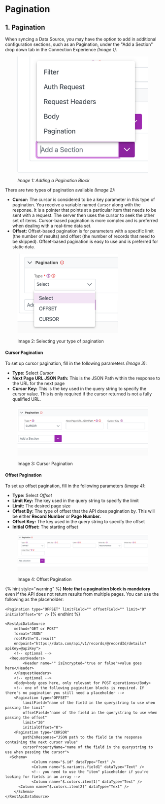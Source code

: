 # Pagination

## 1. Pagination

When syncing a Data Source, you may have the option to add in additional configuration sections, such as an Pagination, under the "Add a Section" drop down tab in the Connection Experience _(Image 1)._

<figure><img src="../../../.gitbook/assets/image (765).png" alt=""><figcaption><p><em>Image 1: Adding a Pagination Block</em></p></figcaption></figure>

There are two types of pagination available _(Image 2):_

* **Cursor:** The cursor is considered to be a key parameter in this type of pagination. You receive a variable named `Cursor` along with the response. It is a pointer that points at a particular item that needs to be sent with a request. The server then uses the cursor to seek the other set of items. Cursor-based pagination is more complex and is preferred when dealing with a real-time data set.
* **Offset:** Offset-based pagination is for parameters with a specific limit (the number of results) and offset (the number of records that need to be skipped). Offset-based pagination is easy to use and is preferred for static data.

<figure><img src="../../../.gitbook/assets/image (402).png" alt=""><figcaption><p>Image 2: Selecting your type of pagination</p></figcaption></figure>

#### Cursor Pagination

To set up cursor pagination, fill in the following parameters _(Image 3)_:

* **Type:** Select _Cursor_
* **Next Page URL JSON Path:** This is the JSON Path within the response to the URL for the next page
* **Cursor Key:** This is the key used in the query string to specify the cursor value. This is only required if the cursor returned is not a fully qualified URL.&#x20;

<figure><img src="../../../.gitbook/assets/image (430).png" alt=""><figcaption><p>Image 3: Cursor Pagination</p></figcaption></figure>

#### Offset Pagination

To set up offset pagination, fill in the following parameters _(Image 4)_:

* **Type:** Select _Offset_
* **Limit Key:** The key used in the query string to specify the limit
* **Limit:** The desired page size
* **Offset By:** The type of offset that the API does pagination by. This will be either **Record Number** or **Page Number.**
* **Offset Key:** The key used in the query string to specify the offset
* **Initial Offset:** The starting offset

<figure><img src="../../../.gitbook/assets/image (427).png" alt=""><figcaption><p>Image 4: Offset Pagination</p></figcaption></figure>

{% hint style="warning" %}
**Note that a pagination block is mandatory** even if the API does not return results from multiple pages. You can use the following as the placeholder:

`<Pagination type="OFFSET" limitField="" offsetField="" limit="0" initialOffset="0" />`
{% endhint %}

```markup
<RestApiDataSource
    method="GET or POST"
    format="JSON"
    rootPath="$.result"
    endpoint="https://data.com/api/v1/records/@recordId/details?apiKey=@apiKey">
	<!-- optional -->
  <RequestHeaders>
		<Header name="" isEncrypted="true or false">value goes here</Header>
	</RequestHeaders>
    <!-- optional -->
	<Body>body goes here, only relevant for POST operations</Body>
	<!-- one of the following pagination blocks is required. If there's no pagination you still need a placeholder -->
	<Pagination type="OFFSET" 
	    limitField="name of the field in the querystring to use when passing the limit" 
	    offsetField="name of the field in the querystring to use when passing the offset"
	    limit="20"
	    initialOffset="0">
	<Pagination type="CURSOR"
	    pathInResponse="JSON path to the field in the response containing the next cursor value"
	    cursorPropertyName="name of the field in the querystring to use when passing the cursor">
  <Schema>
			<Column name="$.id" dataType="Text" />
			<Column name="$.variants.field1" dataType="Text" />
            <!-- you need to use the "item" placeholder if you're looking for fields in an array -->
			<Column name="$.colors.item[1]" dataType="Text" />
      <Column name="$.colors.item[2]" dataType="Text" />
	</Schema>
</RestApiDataSource>
```
